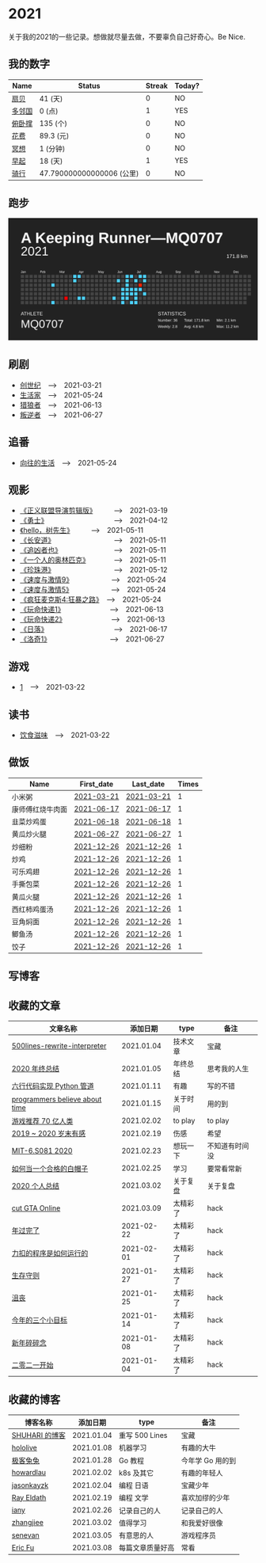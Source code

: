 # 2021
关于我的2021的一些记录。想做就尽量去做，不要辜负自己好奇心。Be Nice.

## 我的数字

<!--START_SECTION:my_number-->
| Name | Status | Streak | Today? | 
 | ---- | ---- | ---- | ---- |
| [扇贝](https://web.shanbay.com/web/users/mq0707/zone) | 41 (天) | 0 | NO |
| [多邻国](https://www.duolingo.com/profile/MQU3K9) | 0 (点) | 1 | YES |
| [俯卧撑](https://github.com/MQ-0707/2021/issues/10) | 135 (个) | 0 | NO |
| [花费](https://github.com/MQ-0707/2021/issues/8) | 89.3 (元) | 0 | NO |
| [冥想](https://github.com/MQ-0707/2021/issues/6) | 1 (分钟) | 0 | NO |
| [早起](https://github.com/MQ-0707/2021/issues/3) | 18 (天) | 1 | YES |
| [骑行](https://github.com/MQ-0707/2021/issues/14) | 47.790000000000006 (公里) | 0 | NO |

<!--END_SECTION:my_number-->

## 跑步

![](https://github.com/MQ-0707/A_Nike_Runner/blob/master/assets/github.svg)

## 刷剧

<!--START_SECTION:my_drama-->
- [创世纪](https://github.com/MQ-0707/2021/issues/7#issuecomment-803507365)　-->　2021-03-21
- [生活家](https://github.com/MQ-0707/2021/issues/7#issuecomment-846671269)　-->　2021-05-24
- [猎狼者](https://github.com/MQ-0707/2021/issues/7#issuecomment-860182955)　-->　2021-06-13
- [叛逆者](https://github.com/MQ-0707/2021/issues/7#issuecomment-869163379)　-->　2021-06-27
<!--END_SECTION:my_drama-->

## 追番

<!--START_SECTION:my_bangumi-->
- [向往的生活](https://github.com/MQ-0707/2021/issues/9#issuecomment-846671636)　-->　2021-05-24
<!--END_SECTION:my_bangumi-->

## 观影

<!--START_SECTION:my_movie-->
- [《正义联盟导演剪辑版》](https://github.com/MQ-0707/2021/issues/12#issuecomment-802710376)　　　-->　2021-03-19
- [《勇士》](https://github.com/MQ-0707/2021/issues/12#issuecomment-817419186)　　　　　　　　　　-->　2021-04-12
- [《hello，树先生》](https://github.com/MQ-0707/2021/issues/12#issuecomment-837705558)　　　-->　2021-05-11
- [《长安道》](https://github.com/MQ-0707/2021/issues/12#issuecomment-837710771)　　　　　　　　　-->　2021-05-11
- [《追凶者也》](https://github.com/MQ-0707/2021/issues/12#issuecomment-837713399)　　　　　　　　-->　2021-05-11
- [《一个人的奥林匹克》](https://github.com/MQ-0707/2021/issues/12#issuecomment-837719044)　　　　-->　2021-05-11
- [《珍珠港》](https://github.com/MQ-0707/2021/issues/12#issuecomment-839361515)　　　　　　　　　-->　2021-05-12
- [《速度与激情9》](https://github.com/MQ-0707/2021/issues/12#issuecomment-846669359)　　　　　　-->　2021-05-24
- [《速度与激情5》](https://github.com/MQ-0707/2021/issues/12#issuecomment-846669726)　　　　　　-->　2021-05-24
- [《疯狂麦克斯4:狂暴之路》](https://github.com/MQ-0707/2021/issues/12#issuecomment-846670116)　-->　2021-05-24
- [《玩命快递1》](https://github.com/MQ-0707/2021/issues/12#issuecomment-860176349)　　　　　　　-->　2021-06-13
- [《玩命快递2》](https://github.com/MQ-0707/2021/issues/12#issuecomment-860179095)　　　　　　　-->　2021-06-13
- [《日落》](https://github.com/MQ-0707/2021/issues/12#issuecomment-862878951)　　　　　　　　　　-->　2021-06-17
- [《洛奇1》](https://github.com/MQ-0707/2021/issues/12#issuecomment-869162533)　　　　　　　　　-->　2021-06-27
<!--END_SECTION:my_movie-->

## 游戏
<!--START_SECTION:my_game-->
- [1](https://github.com/MQ-0707/2021/issues/4#issuecomment-803824983)　-->　2021-03-22
<!--END_SECTION:my_game-->


## 读书

<!--START_SECTION:my_read-->
- [饮食滋味](https://github.com/MQ-0707/2021/issues/11#issuecomment-803825554)　-->　2021-03-22
<!--END_SECTION:my_read-->

## 做饭

<!--START_SECTION:my_cook-->
| Name | First_date | Last_date | Times | 
 | ---- | ---- | ---- | ---- |
| 小米粥 | [2021-03-21](https://github.com/MQ-0707/2021/issues/13#issuecomment-803503236) | [2021-03-21](https://github.com/MQ-0707/2021/issues/13#issuecomment-803503236) | 1 |
| 康师傅红烧牛肉面 | [2021-06-17](https://github.com/MQ-0707/2021/issues/13#issuecomment-862879370) | [2021-06-17](https://github.com/MQ-0707/2021/issues/13#issuecomment-862879370) | 1 |
| 韭菜炒鸡蛋 | [2021-06-18](https://github.com/MQ-0707/2021/issues/13#issuecomment-863997134) | [2021-06-18](https://github.com/MQ-0707/2021/issues/13#issuecomment-863997134) | 1 |
| 黄瓜炒火腿 | [2021-06-27](https://github.com/MQ-0707/2021/issues/13#issuecomment-869161415) | [2021-06-27](https://github.com/MQ-0707/2021/issues/13#issuecomment-869161415) | 1 |
| 炒细粉 | [2021-12-26](https://github.com/MQ-0707/2021/issues/13#issuecomment-1001115565) | [2021-12-26](https://github.com/MQ-0707/2021/issues/13#issuecomment-1001115565) | 1 |
| 炒鸡 | [2021-12-26](https://github.com/MQ-0707/2021/issues/13#issuecomment-1001115588) | [2021-12-26](https://github.com/MQ-0707/2021/issues/13#issuecomment-1001115588) | 1 |
| 可乐鸡翅 | [2021-12-26](https://github.com/MQ-0707/2021/issues/13#issuecomment-1001115642) | [2021-12-26](https://github.com/MQ-0707/2021/issues/13#issuecomment-1001115642) | 1 |
| 手撕包菜 | [2021-12-26](https://github.com/MQ-0707/2021/issues/13#issuecomment-1001115667) | [2021-12-26](https://github.com/MQ-0707/2021/issues/13#issuecomment-1001115667) | 1 |
| 黄瓜火腿 | [2021-12-26](https://github.com/MQ-0707/2021/issues/13#issuecomment-1001115684) | [2021-12-26](https://github.com/MQ-0707/2021/issues/13#issuecomment-1001115684) | 1 |
| 西红柿鸡蛋汤 | [2021-12-26](https://github.com/MQ-0707/2021/issues/13#issuecomment-1001115700) | [2021-12-26](https://github.com/MQ-0707/2021/issues/13#issuecomment-1001115700) | 1 |
| 豆角焖面 | [2021-12-26](https://github.com/MQ-0707/2021/issues/13#issuecomment-1001115720) | [2021-12-26](https://github.com/MQ-0707/2021/issues/13#issuecomment-1001115720) | 1 |
| 鲫鱼汤 | [2021-12-26](https://github.com/MQ-0707/2021/issues/13#issuecomment-1001115750) | [2021-12-26](https://github.com/MQ-0707/2021/issues/13#issuecomment-1001115750) | 1 |
| 饺子 | [2021-12-26](https://github.com/MQ-0707/2021/issues/13#issuecomment-1001115779) | [2021-12-26](https://github.com/MQ-0707/2021/issues/13#issuecomment-1001115779) | 1 |

<!--END_SECTION:my_cook-->

## 写博客
<!--START_SECTION:my_blog-->

<!--END_SECTION:my_blog-->

## 收藏的文章
| 文章名称 | 添加日期 | type | 备注 |
| ------- | ------- | ---- | ---- |
| [500lines-rewrite-interpreter](https://shuhari.dev/blog/2020/12/500lines-rewrite-interpreter) | 2021.01.04 | 技术文章 | 宝藏 |
| [2020 年终总结](https://blog.changkun.de/posts/2020-summary/) | 2021.01.05 | 年终总结 | 思考我的人生 |
| [六行代码实现 Python 管道](https://aber.sh/articles/Python-Pipe/) | 2021.01.11 | 有趣 | 写的不错 |
| [programmers believe about time](https://gist.github.com/timvisee/fcda9bbdff88d45cc9061606b4b923ca) | 2021.01.15 | 关于时间 | 用的到 |
| [游戏推荐 70 亿人类](https://howardlau.me/game/7-billion-humans.html) | 2021.02.02 | to play | to play |
| [2019 ~ 2020 岁末有感](https://blog.dreamfever.me/2021/02/11/2019-2020-sui-mo-you-gan/) | 2021.02.19 | 伤感 | 希望 |
| [MIT-6.S081 2020](https://reku1997.gitee.io/2020/10/13/mit-os-1/) | 2021.02.23 | 想玩一下 | 不知道有时间没 |
| [如何当一个合格的白帽子](https://key08.com/index.php/2020/12/16/817.html) | 2021.02.25 | 学习 | 要常看常新 |
| [2020 个人总结](http://www.zhangjiee.com/blog/2021/2020-personal-review.html) | 2021.03.02 | 关于复盘 | 关于复盘 |
| [cut GTA Online](https://nee.lv/2021/02/28/How-I-cut-GTA-Online-loading-times-by-70/) | 2021.03.09 | 太精彩了 | hack |
| [年过完了](https://github.com/yihong0618/gitblog/issues/206) | 2021-02-22 | 太精彩了 | hack |
| [力扣的程序是如何运行的](https://github.com/yihong0618/gitblog/issues/205) | 2021-02-01 | 太精彩了 | hack |
| [生存守则](https://github.com/yihong0618/gitblog/issues/204) | 2021-01-27 | 太精彩了 | hack |
| [沮丧](https://github.com/yihong0618/gitblog/issues/203) | 2021-01-25 | 太精彩了 | hack |
| [今年的三个小目标](https://github.com/yihong0618/gitblog/issues/202) | 2021-01-14 | 太精彩了 | hack |
| [新年碎碎念](https://github.com/yihong0618/gitblog/issues/201) | 2021-01-08 | 太精彩了 | hack |
| [二零二一开始](https://github.com/yihong0618/gitblog/issues/200) |2021-01-04 | 太精彩了 | hack |


## 收藏的博客
| 博客名称 | 添加日期 | type | 备注 |
| ------- | ------- | ---- | ---- |
| [SHUHARI 的博客](https://shuhari.dev/blog/) | 2021.01.04 | 重写 500 Lines | 宝藏 |
| [hololive](https://hololive.me/archive/) | 2021.01.08 | 机器学习 | 有趣的大牛 |
| [极客兔兔](https://geektutu.com/) | 2021.01.28 | Go 教程 | 今年学 Go 用的到 |
| [howardlau](https://howardlau.me/) | 2021.02.02 | k8s 及其它 | 有趣的年轻人 |
| [jasonkayzk](https://jasonkayzk.github.io/) | 2021.02.04 | 编程 日语 | 宝藏少年 |
| [Ray Eldath](https://ray-eldath.me/) | 2021.02.19 | 编程 文学 | 喜欢加缪的少年 |
| [iany](https://blog.iany.me/) | 2021.02.26 | 记录自己的人 | 记录自己的人 |
| [zhangjiee](http://www.zhangjiee.com/) | 2021.03.02 | 值得学习 | 和我爱好很像 |
| [senevan](https://blog.senevan.com/archives/) | 2021.03.05 | 有意思的人 | 游戏程序员 |
| [Eric Fu](https://ericfu.me/) | 2021.03.08 | 每篇文章质量好高 | 常看 |
